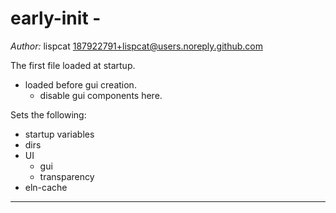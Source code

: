 # early-init - 

*Author:* lispcat <187922791+lispcat@users.noreply.github.com><br>

The first file loaded at startup.

- loaded before gui creation.
  - disable gui components here.

Sets the following:
- startup variables
- dirs
- UI
  - gui
  - transparency
- eln-cache



---
